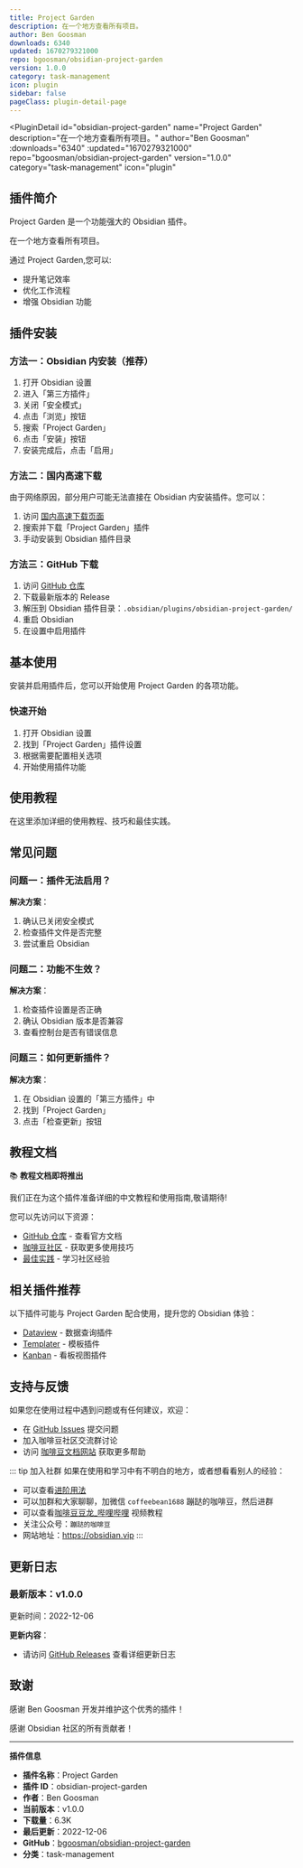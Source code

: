 ```yaml
---
title: Project Garden
description: 在一个地方查看所有项目。
author: Ben Goosman
downloads: 6340
updated: 1670279321000
repo: bgoosman/obsidian-project-garden
version: 1.0.0
category: task-management
icon: plugin
sidebar: false
pageClass: plugin-detail-page
---
```


<PluginDetail
  id="obsidian-project-garden"
  name="Project Garden"
  description="在一个地方查看所有项目。"
  author="Ben Goosman"
  :downloads="6340"
  :updated="1670279321000"
  repo="bgoosman/obsidian-project-garden"
  version="1.0.0"
  category="task-management"
  icon="plugin"
>

<!-- AUTO_GENERATED_START -->
## 插件简介

Project Garden 是一个功能强大的 Obsidian 插件。

在一个地方查看所有项目。

通过 Project Garden,您可以:

- 提升笔记效率
- 优化工作流程
- 增强 Obsidian 功能

<!-- AUTO_GENERATED_END -->

<!-- AUTO_GENERATED_START -->
## 插件安装

### 方法一：Obsidian 内安装（推荐）

1. 打开 Obsidian 设置
2. 进入「第三方插件」
3. 关闭「安全模式」
4. 点击「浏览」按钮
5. 搜索「Project Garden」
6. 点击「安装」按钮
7. 安装完成后，点击「启用」

### 方法二：国内高速下载

由于网络原因，部分用户可能无法直接在 Obsidian 内安装插件。您可以：

1. 访问 [国内高速下载页面](/zh/documentation/obsidian-plugins-download.html)
2. 搜索并下载「Project Garden」插件
3. 手动安装到 Obsidian 插件目录

### 方法三：GitHub 下载

1. 访问 [GitHub 仓库](https://github.com/bgoosman/obsidian-project-garden)
2. 下载最新版本的 Release
3. 解压到 Obsidian 插件目录：`.obsidian/plugins/obsidian-project-garden/`
4. 重启 Obsidian
5. 在设置中启用插件

## 基本使用

安装并启用插件后，您可以开始使用 Project Garden 的各项功能。

### 快速开始

1. 打开 Obsidian 设置
2. 找到「Project Garden」插件设置
3. 根据需要配置相关选项
4. 开始使用插件功能

<!-- AUTO_GENERATED_END -->

<!-- CUSTOM_CONTENT_START:tutorial -->
## 使用教程

在这里添加详细的使用教程、技巧和最佳实践。

<!-- CUSTOM_CONTENT_END:tutorial -->

<!-- SHARED_CONTENT_START -->
## 常见问题

### 问题一：插件无法启用？

**解决方案**：
1. 确认已关闭安全模式
2. 检查插件文件是否完整
3. 尝试重启 Obsidian

### 问题二：功能不生效？

**解决方案**：
1. 检查插件设置是否正确
2. 确认 Obsidian 版本是否兼容
3. 查看控制台是否有错误信息

### 问题三：如何更新插件？

**解决方案**：
1. 在 Obsidian 设置的「第三方插件」中
2. 找到「Project Garden」
3. 点击「检查更新」按钮

## 教程文档

📚 **教程文档即将推出**

我们正在为这个插件准备详细的中文教程和使用指南,敬请期待!

您可以先访问以下资源：
- [GitHub 仓库](https://github.com/bgoosman/obsidian-project-garden) - 查看官方文档
- [咖啡豆社区](/zh/bases/) - 获取更多使用技巧
- [最佳实践](/zh/best-practices/) - 学习社区经验

## 相关插件推荐

以下插件可能与 Project Garden 配合使用，提升您的 Obsidian 体验：

- [Dataview](/zh/plugins/dataview.html) - 数据查询插件
- [Templater](/zh/plugins/templater-obsidian.html) - 模板插件
- [Kanban](/zh/plugins/obsidian-kanban.html) - 看板视图插件

## 支持与反馈

如果您在使用过程中遇到问题或有任何建议，欢迎：

- 在 [GitHub Issues](https://github.com/bgoosman/obsidian-project-garden/issues) 提交问题
- 加入咖啡豆社区交流群讨论
- 访问 [咖啡豆文档网站](https://obsidian.vip) 获取更多帮助

::: tip 加入社群
如果在使用和学习中有不明白的地方，或者想看看别人的经验：
- 可以查看[进阶用法](/zh/advanced)
- 可以加群和大家聊聊，加微信 `coffeebean1688` 蹦跶的咖啡豆，然后进群
- 可以查看[咖啡豆豆龙_哔哩哔哩](https://space.bilibili.com/618777356) 视频教程
- 关注公众号：`蹦跶的咖啡豆`
- 网站地址：https://obsidian.vip
:::
<!-- SHARED_CONTENT_END -->

<!-- AUTO_GENERATED_START -->
## 更新日志

### 最新版本：v1.0.0

更新时间：2022-12-06

**更新内容**：
- 请访问 [GitHub Releases](https://github.com/bgoosman/obsidian-project-garden/releases) 查看详细更新日志

## 致谢

感谢 Ben Goosman 开发并维护这个优秀的插件！

感谢 Obsidian 社区的所有贡献者！

---

**插件信息**
- **插件名称**：Project Garden
- **插件 ID**：obsidian-project-garden
- **作者**：Ben Goosman
- **当前版本**：v1.0.0
- **下载量**：6.3K
- **最后更新**：2022-12-06
- **GitHub**：[bgoosman/obsidian-project-garden](https://github.com/bgoosman/obsidian-project-garden)
- **分类**：task-management
<!-- AUTO_GENERATED_END -->

</PluginDetail>

